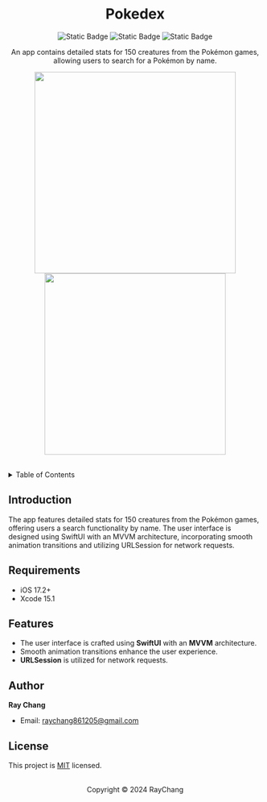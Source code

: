 <div align="center">

# Pokedex

![Static Badge](https://img.shields.io/badge/Swift-5.0-orange?logo=swift&style=for-the-badge) 
![Static Badge](https://img.shields.io/badge/License-MIT-blue?style=for-the-badge) 
![Static Badge](https://img.shields.io/badge/iOS-17.2+-lightgrey?style=for-the-badge)

An app contains detailed stats for 150 creatures from the Pokémon games, allowing users to search for a Pokémon by name.

<p align="row">
<img src="https://github.com/HRayChang/Pokedex/assets/111962195/7f535691-593a-427a-8c11-d7d424a74dba" width="400">
<img src="https://github.com/HRayChang/Pokedex/assets/111962195/2c87009f-ab27-4052-8664-1d01427faf1b" width="360">
</p>
</div>

<br />

<details>
  <summary>Table of Contents</summary>
  <ul>
    <li><a href="#introduction">Introduction</a></li>
    <li><a href="#requirements">Requirements</a></li>
    <li><a href="#features">Features</a></li>
    <li><a href="#author">Author</a></li>
    <li><a href="#license">License</a></li>
  </ul>
</details>

<!-- Introduction -->
## Introduction
The app features detailed stats for 150 creatures from the Pokémon games, offering users a search functionality by name. The user interface is designed using SwiftUI with an MVVM architecture, incorporating smooth animation transitions and utilizing URLSession for network requests.

<!-- Requirements -->
## Requirements
- iOS 17.2+
- Xcode 15.1

<!-- Features -->
## Features
- The user interface is crafted using **SwiftUI** with an **MVVM** architecture.
- Smooth animation transitions enhance the user experience.
- **URLSession** is utilized for network requests.

<!-- Author -->
## Author
 **Ray Chang**
* Email: [raychang861205@gmail.com]()

<!-- License -->
## License
This project is [MIT](https://github.com/HRayChang/Art-Institute-of-Chicago/blob/main/LICENSE) licensed.

<br />

<div align="center">
Copyright © 2024 RayChang
</div>

